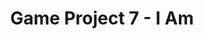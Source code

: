 ---
layout: post
categories: projects
title: Game Project 7 - I Am
tags: [project, rendering, ui, vfx, audio]
date-string: APRIL 06, 2021
---